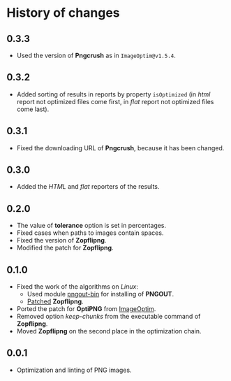 History of changes
==================

0.3.3
-----

* Used the version of **Pngcrush** as in `ImageOptim@v1.5.4`.

0.3.2
-----

* Added sorting of results in reports by property `isOptimized` (in _html_ report not optimized files come first, in _flat_ report not optimized files come last).

0.3.1
-----

* Fixed the downloading URL of **Pngcrush**, because it has been changed.

0.3.0
-----

* Added the _HTML_ and _flat_ reporters of the results.

0.2.0
-----

* The value of **tolerance** option is set in percentages.
* Fixed cases when paths to images contain spaces.
* Fixed the version of **Zopflipng**.
* Modified the patch for **Zopflipng**.

0.1.0
-----

* Fixed the work of the algorithms on _Linux_:
  * Used module [pngout-bin](https://github.com/imagemin/pngout-bin) for installing of **PNGOUT**.
  * [Patched](https://github.com/eGavr/image-optim/blob/master/patch/zopflipng.patch) **Zopflipng**.
* Ported the patch for **OptiPNG** from [ImageOptim](https://github.com/pornel/ImageOptim).
* Removed option _keep-chunks_ from the executable command of **Zopflipng**.
* Moved **Zopflipng** on the second place in the optimization chain.

0.0.1
-----

* Optimization and linting of PNG images.
